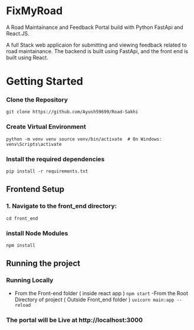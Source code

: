 # FixMyRoad
A Road Maintainance and Feedback Portal build with Python FastApi and React.JS.
<p>A full Stack web applicaion for submitting and viewing feedback related to road maintainance. The backend is built using FastApi, and the front end is built using React.</p>

# Getting Started

### Clone the Repository
`git clone https://github.com/Ayush59699/Road-Sakhi`

### Create Virtual Environment
`python -m venv venv
source venv/bin/activate  # On Windows: venv\Scripts\activate
`


### Install the required dependencies
`pip install -r requirements.txt `






## Frontend Setup
### 1. Navigate to the front_end directory:
`cd front_end`
###  install Node Modules
`npm install`



## Running the project
### Running Locally
- From the Front-end folder ( inside react app )
  `npm start`
-From the Root Directory of project ( Outside Front_end folder )
`uvicorn main:app --reload`

### The portal will be Live at http://localhost:3000












